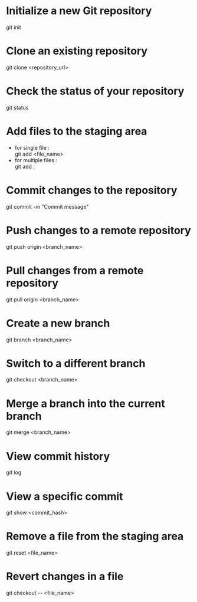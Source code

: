 # Initialize a new Git repository
git init

# Clone an existing repository
git clone <repository_url>

# Check the status of your repository
git status

# Add files to the staging area
- for single file : <br>
git add <file_name> 
- for multiple files :<br> 
git add . 

# Commit changes to the repository
git commit -m "Commit message"

# Push changes to a remote repository
git push origin <branch_name>

# Pull changes from a remote repository
git pull origin <branch_name>

# Create a new branch
git branch <branch_name>

# Switch to a different branch
git checkout <branch_name>

# Merge a branch into the current branch
git merge <branch_name>

# View commit history
git log

# View a specific commit
git show <commit_hash>

# Remove a file from the staging area
git reset <file_name>

# Revert changes in a file
git checkout -- <file_name>